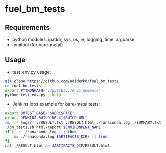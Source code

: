 fuel_bm_tests
=============

Requirements
------------
* python modules: ipaddr, sys, os, re, logging, time, argparse
* ipmitool (for bare-metal)

Usage
-----
* test_env.py usage:

```bash
git clone https://github.com/adidenko/fuel_bm_tests
cd fuel_bm_tests
export PYTHONPATH="./pylibs:./environments"
python test_env.py --help
```

* Jenkins jobs example for bare-metal tests:

```bash
export BMTEST_BASE="$WORKSPACE"
export JENKINS_BUILD_URL="$BUILD_URL"
rm -rf logs/* ./RESULT.txt ./RESULT.html ./*anaconda.log ./SUMMARY.txt
./bm_tests.sh html-report $ENVIRONMENT_NAME
if [ -s ./*anaconda.log ] ; then
    mv ./*anaconda.log $ARTIFACTS_DIR/ || true
fi
cat ./RESULT.html >> $ARTIFACTS_DIR/RESULT.html
```

